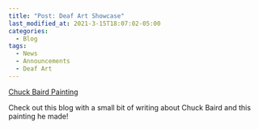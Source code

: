 ```yaml
---
title: "Post: Deaf Art Showcase"
last_modified_at: 2021-3-15T18:07:02-05:00
categories:
  - Blog
tags:
  - News
  - Announcements
  - Deaf Art
---
```


[Chuck Baird Painting](https://github.com/Bamboo72/ENGL-2010-Mock-ASL-Website/blob/main/assets/images/chuck-baird.jfif)

Check out this blog with a small bit of writing about Chuck Baird and this painting he made!

